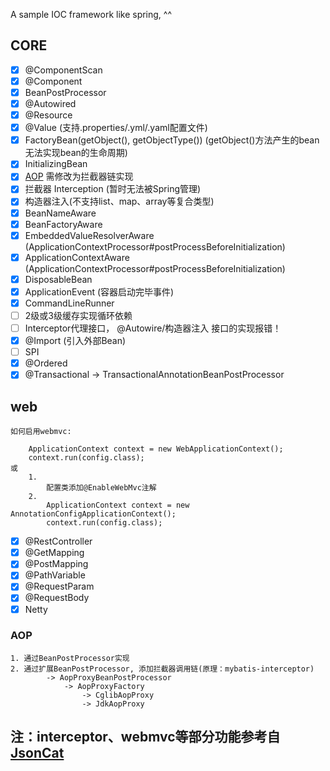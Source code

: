 
A sample IOC framework like spring, ^^


## CORE

* [x] @ComponentScan
* [x] @Component
* [x] BeanPostProcessor
* [x] @Autowired
* [x] @Resource
* [x] @Value (支持.properties/.yml/.yaml配置文件)
* [x] FactoryBean(getObject(), getObjectType()) (getObject()方法产生的bean无法实现bean的生命周期)
* [x] InitializingBean
* [x] [AOP](#AOP) 需修改为拦截器链实现
* [x] 拦截器 Interception (暂时无法被Spring管理)
* [x] 构造器注入(不支持list、map、array等复合类型)
* [x] BeanNameAware
* [x] BeanFactoryAware
* [x] EmbeddedValueResolverAware (ApplicationContextProcessor#postProcessBeforeInitialization)
* [x] ApplicationContextAware    (ApplicationContextProcessor#postProcessBeforeInitialization)
* [x] DisposableBean
* [x] ApplicationEvent (容器启动完毕事件)
* [x] CommandLineRunner
* [ ] 2级或3级缓存实现循环依赖
* [ ] Interceptor代理接口， @Autowire/构造器注入 接口的实现报错！
* [x] @Import (引入外部Bean)
* [ ] SPI
* [x] @Ordered
* [x] @Transactional -> TransactionalAnnotationBeanPostProcessor

## web

```
如何启用webmvc:

    ApplicationContext context = new WebApplicationContext();
    context.run(config.class);
或 
    1.
        配置类添加@EnableWebMvc注解    
    2.
        ApplicationContext context = new AnnotationConfigApplicationContext();
        context.run(config.class);
```

* [x] @RestController
* [x] @GetMapping
* [x] @PostMapping
* [x] @PathVariable
* [x] @RequestParam
* [x] @RequestBody
* [x] Netty

### AOP 
```
1. 通过BeanPostProcessor实现
2. 通过扩展BeanPostProcessor, 添加拦截器调用链(原理：mybatis-interceptor)
        -> AopProxyBeanPostProcessor
            -> AopProxyFactory
                -> CglibAopProxy
                -> JdkAopProxy
```

## 注：interceptor、webmvc等部分功能参考自 [JsonCat](https://github.com/Snailclimb/jsoncat)
